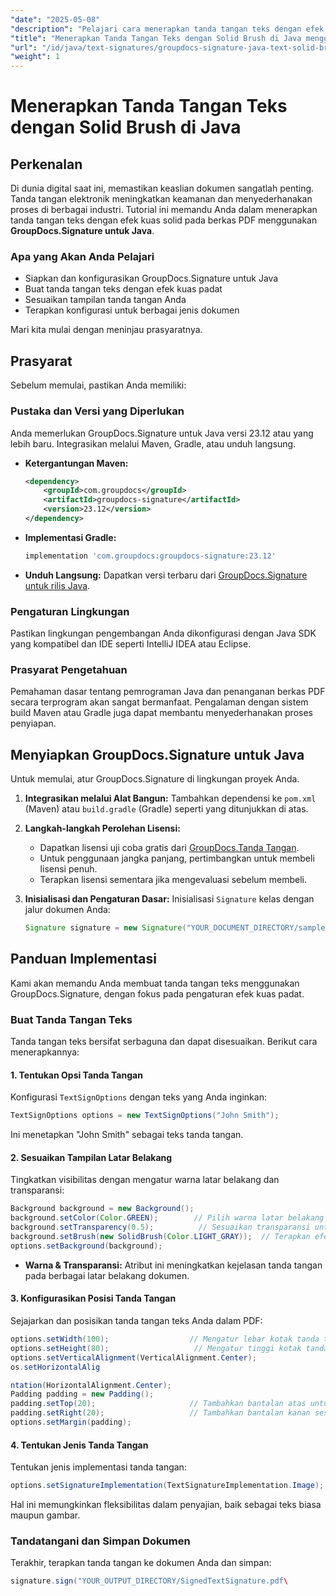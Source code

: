 ```yaml
---
"date": "2025-05-08"
"description": "Pelajari cara menerapkan tanda tangan teks dengan efek kuas solid di PDF menggunakan GroupDocs.Signature untuk Java. Tingkatkan keamanan dokumen dan sederhanakan proses penandatanganan digital Anda."
"title": "Menerapkan Tanda Tangan Teks dengan Solid Brush di Java menggunakan GroupDocs.Signature"
"url": "/id/java/text-signatures/groupdocs-signature-java-text-solid-brush/"
"weight": 1
---
```


# Menerapkan Tanda Tangan Teks dengan Solid Brush di Java

## Perkenalan

Di dunia digital saat ini, memastikan keaslian dokumen sangatlah penting. Tanda tangan elektronik meningkatkan keamanan dan menyederhanakan proses di berbagai industri. Tutorial ini memandu Anda dalam menerapkan tanda tangan teks dengan efek kuas solid pada berkas PDF menggunakan **GroupDocs.Signature untuk Java**.

### Apa yang Akan Anda Pelajari
- Siapkan dan konfigurasikan GroupDocs.Signature untuk Java
- Buat tanda tangan teks dengan efek kuas padat
- Sesuaikan tampilan tanda tangan Anda
- Terapkan konfigurasi untuk berbagai jenis dokumen

Mari kita mulai dengan meninjau prasyaratnya.

## Prasyarat

Sebelum memulai, pastikan Anda memiliki:

### Pustaka dan Versi yang Diperlukan
Anda memerlukan GroupDocs.Signature untuk Java versi 23.12 atau yang lebih baru. Integrasikan melalui Maven, Gradle, atau unduh langsung.

- **Ketergantungan Maven:**
  
  ```xml
  <dependency>
      <groupId>com.groupdocs</groupId>
      <artifactId>groupdocs-signature</artifactId>
      <version>23.12</version>
  </dependency>
  ```

- **Implementasi Gradle:**
  
  ```gradle
  implementation 'com.groupdocs:groupdocs-signature:23.12'
  ```

- **Unduh Langsung:** 
  Dapatkan versi terbaru dari [GroupDocs.Signature untuk rilis Java](https://releases.groupdocs.com/signature/java/).

### Pengaturan Lingkungan
Pastikan lingkungan pengembangan Anda dikonfigurasi dengan Java SDK yang kompatibel dan IDE seperti IntelliJ IDEA atau Eclipse.

### Prasyarat Pengetahuan
Pemahaman dasar tentang pemrograman Java dan penanganan berkas PDF secara terprogram akan sangat bermanfaat. Pengalaman dengan sistem build Maven atau Gradle juga dapat membantu menyederhanakan proses penyiapan.

## Menyiapkan GroupDocs.Signature untuk Java
Untuk memulai, atur GroupDocs.Signature di lingkungan proyek Anda.

1. **Integrasikan melalui Alat Bangun:**
   Tambahkan dependensi ke `pom.xml` (Maven) atau `build.gradle` (Gradle) seperti yang ditunjukkan di atas.

2. **Langkah-langkah Perolehan Lisensi:**
   - Dapatkan lisensi uji coba gratis dari [GroupDocs.Tanda Tangan](https://purchase.groupdocs.com/buy).
   - Untuk penggunaan jangka panjang, pertimbangkan untuk membeli lisensi penuh.
   - Terapkan lisensi sementara jika mengevaluasi sebelum membeli.

3. **Inisialisasi dan Pengaturan Dasar:**
   Inisialisasi `Signature` kelas dengan jalur dokumen Anda:
   
   ```java
   Signature signature = new Signature("YOUR_DOCUMENT_DIRECTORY/sample.pdf");
   ```

## Panduan Implementasi
Kami akan memandu Anda membuat tanda tangan teks menggunakan GroupDocs.Signature, dengan fokus pada pengaturan efek kuas padat.

### Buat Tanda Tangan Teks
Tanda tangan teks bersifat serbaguna dan dapat disesuaikan. Berikut cara menerapkannya:

#### 1. Tentukan Opsi Tanda Tangan
Konfigurasi `TextSignOptions` dengan teks yang Anda inginkan:

```java
TextSignOptions options = new TextSignOptions("John Smith");
```
Ini menetapkan "John Smith" sebagai teks tanda tangan.

#### 2. Sesuaikan Tampilan Latar Belakang
Tingkatkan visibilitas dengan mengatur warna latar belakang dan transparansi:

```java
Background background = new Background();
background.setColor(Color.GREEN);        // Pilih warna latar belakang pilihan Anda
background.setTransparency(0.5);          // Sesuaikan transparansi untuk visibilitas yang lebih baik
background.setBrush(new SolidBrush(Color.LIGHT_GRAY));  // Terapkan efek kuas padat
options.setBackground(background);
```

- **Warna & Transparansi:** Atribut ini meningkatkan kejelasan tanda tangan pada berbagai latar belakang dokumen.

#### 3. Konfigurasikan Posisi Tanda Tangan
Sejajarkan dan posisikan tanda tangan teks Anda dalam PDF:

```java
options.setWidth(100);                  // Mengatur lebar kotak tanda tangan
options.setHeight(80);                   // Mengatur tinggi kotak tanda tangan
options.setVerticalAlignment(VerticalAlignment.Center);
os.setHorizontalAlig

ntation(HorizontalAlignment.Center);
Padding padding = new Padding();
padding.setTop(20);                     // Tambahkan bantalan atas untuk jarak yang lebih baik
padding.setRight(20);                   // Tambahkan bantalan kanan sesuai kebutuhan
options.setMargin(padding);
```

#### 4. Tentukan Jenis Tanda Tangan
Tentukan jenis implementasi tanda tangan:

```java
options.setSignatureImplementation(TextSignatureImplementation.Image);
```
Hal ini memungkinkan fleksibilitas dalam penyajian, baik sebagai teks biasa maupun gambar.

### Tandatangani dan Simpan Dokumen
Terakhir, terapkan tanda tangan ke dokumen Anda dan simpan:

```java
signature.sign("YOUR_OUTPUT_DIRECTORY/SignedTextSignature.pdf\